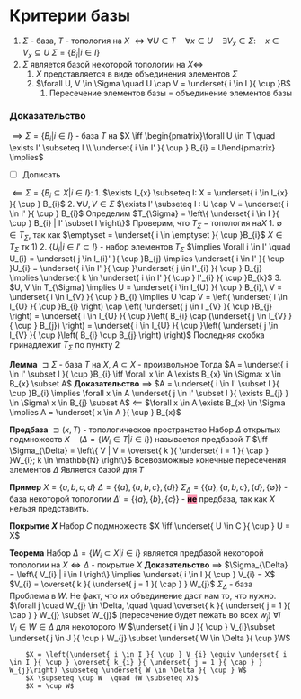 # Критерии базы
1. $\Sigma$ - база, $T$ - топология на $X$
	$\iff \forall U \in T  \quad  \forall x \in U  \quad  \exists V_{x} \in \Sigma:  \quad  x \in V_{x} \subseteq U$
	$\Sigma = \left\{ B_i | i \in I \right\}$
2. $\Sigma$ является базой некоторой топологии на $X\iff$
	1. $X$ представляется в виде объединения элементов $\Sigma$
	2. $\forall U, V \in \Sigma  \quad  U \cap V = \underset{ i \in I }{ \cup }B$
		1. Пересечение элементов базы = объединение элементов базы

### Доказательство
$\implies \Sigma = \left\{ B_{i} | i \in I \right\}$ - база $T$ на $X \iff \begin{pmatrix}\forall U \in T  \quad  \exists I' \subseteq I \\ \underset{ i \in I' }{ \cup } B_{i} = U\end{pmatrix} \implies$
- [ ] Дописать 

$\impliedby \Sigma = \left\{ B_{i} \subseteq X | i \in I \right\}:$
	1. $\exists I_{x} \subseteq I: X = \underset{ i \in I_{x} }{ \cup } B_{i}$
	2. $\forall U, V \in \Sigma$
	   $\exists I' \subseteq I : U \cap V = \underset{ i \in I' }{ \cup } B_{i}$
	Определим $T_{\Sigma} = \left\{ \underset{ i \in I }{ \cup } B_{i} | I' \subset I \right\}$
	Проверим, что $T_{\Sigma} - \text{топология на} X$
		1. $\emptyset \in T_{\Sigma}$, так как $\emptyset = \underset{ i \in \emptyset }{ \cup }B_{i}$
		   $X \in T_{\Sigma}$ тк 1)
		 2. $\left\{ U_{i} | i \in I' \subset I \right\}$ - набор элементов $T_{\Sigma}$
		    $\implies \forall i \in I'  \quad  U_{i} = \underset{ j \in I_{i}' }{ \cup }B_{j} \implies \underset{ i \in I' }{ \cup }U_{i} = \underset{ i \in I' }{ \cup }\underset{ j \in I'_{i} }{ \cup } B_{j} \implies \underset{ k \in \underset{ i \in I' }{ \cup } I'_{i} }{ \cup }B_{k}$ 
		3. $U, V \in T_{\Sigma} \implies U = \underset{ i \in I_{U} }{ \cup } B_{i},\ V = \underset{ i \in I_{V} }{ \cup } B_{i} \implies U \cap V = \left( \underset{ i \in I_{U} }{ \cup }B_{i} \right) \cap \left( \underset{ j \in I _{V} }{ \cup }B_{j} \right) = \underset{ i \in I_{U} }{ \cup }\left( B_{i} \cap (\underset{ j \in I_{V} }{ \cup } B_{j}) \right) = \underset{ i \in I_{U} }{ \cup }\left( \underset{ j \in I_{V} }{ \cup }\left( B_{i} \cup B_{j} \right) \right)$
			Последняя скобка принадлежит $T_{\Sigma}$ по пункту 2

**Лемма**
	$\sqsupset \Sigma$ - база $T$  на $X$, $A \subset X$ - произвольное
	Тогда $A = \underset{ i \in I' \subset I }{ \cup }B_{i} \iff \forall x \in A \exists B_{x} \in \Sigma: x \in B_{x} \subset A$
**Доказательство**
$\implies$
	$A = \underset{ i \in I' \subset I }{ \cup }B_{i} \implies \forall x \in A \underset{ j \in I' \subset I }{ \exists B_{j} } \in \Sigma\ x \in B_{j} \subset A$
$\impliedby$
	$\forall x \in A \exists B_{x} \in \Sigma \implies A = \underset{ x \in A }{ \cup } B_{x}$

**Предбаза**
	$\sqsupset (x, T)$ - топологическое пространство
	Набор $\Delta$ открытых подмножеств $X  \quad (\Delta = \left\{ W_{i} \in T | i \in I \right\})$
	называется предбазой $T$
	$\iff \Sigma_{\Delta} = \left\{ V | V = \overset{ k }{ \underset{ i = 1 }{ \cap } }W_{i}; k \in \mathbb{N} \right\}$
	Всевозможные конечные пересечения элементов $\Delta$ 
	Является базой для $T$


**Пример**
	$X = \left\{ a, b, c, d \right\}$
	$\Delta = \left\{ \{ a \}, \{ a, b, c \}, \{ d \} \right\}$
	$\Sigma_{\Delta} = \left\{ \{ a \}, \{ a, b, c \}, \{ d \}, \{ \emptyset \} \right\}$ - база некоторой топологии
	$\Delta' = \left\{ \{ a \}, \{ b \}, \{ c \} \right\}$ - <mark style="background: #FF5582A6;">**не**</mark> предбаза, так как $X$ нельзя представить.

**Покрытие $X$**
	Набор $C$ подмножеств $X \iff \underset{ U \in C }{ \cup } U = X$

 **Теорема**
	 Набор $\Delta = \left\{ W_{i} \subset X | i \in I \right\}$ является предбазой некоторой топологии на $X \iff \Delta$ - покрытие $X$
**Доказательство**
	$\implies$
		$\Sigma_{\Delta} = \left\{ V_{i} | i \in I \right\} \implies \underset{ i \in I }{ \cup } V_{i} = X$
			$V_{i} = \overset{ k }{ \underset{ j = 1 }{ \cap } } W_{j}$
			$\Sigma_{\Delta}$ - база
		Проблема в $W$. Не факт, что их объединение даст нам то, что нужно.
		$\forall j  \quad W_{j} \in \Delta,  \quad   \quad \overset{ k }{ \underset{ j = 1 }{ \cap } } W_{j} \subset W_{j}$		(пересечение будет лежать во всех $w_{j}$)
		$\forall i  \quad V_{i} \in W \in \Delta$ для некоторого $W$
		$\underset{ i \in J }{ \cup } V_{i}\subset \underset{ j \in J }{ \cup } W_{j} \subset \underset{ W \in \Delta }{ \cup }W$
		
		$X = \left(\underset{ i \in I }{ \cup } V_{i} \equiv \underset{ i \in I }{ \cup } \overset{ k_{i} }{ \underset{ j = 1 }{ \cap } } W_{j}\right) \subseteq \underset{ W \in \Delta }{ \cup } W$
		$X \supseteq \cup W  \quad (W \subseteq X)$
		$X = \cup W$
		